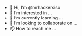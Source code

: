 - 👋 Hi, I’m @mrhackersiso
- 👀 I’m interested in ...
- 🌱 I’m currently learning ...
- 💞️ I’m looking to collaborate on ...
- 📫 How to reach me ...

<!---
mrhackersiso/mrhackersiso is a ✨ special ✨ repository because its `README.md` (this file) appears on your GitHub profile.
You can click the Preview link to take a look at your changes.
--->
